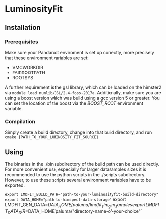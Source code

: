 # LuminosityFit

## Installation

### Prerequisites
Make sure your Pandaroot enviroment is set up correctly, more precisely that these environment variables are set:
- VMCWORKDIR
- FAIRROOTPATH
- ROOTSYS

A further requirement is the gsl library, which can be loaded on the himster2 via `module load numlib/GSL/2.4-foss-2017a`.
Additionally, make sure you are using a boost version which was build using a gcc version 5 or greater. You can set the location of the boost via the *BOOST_ROOT* environment variable.

### Compilation
Simply create a build directory, change into that build directory, and run `cmake {PATH_TO_YOUR_LUMINOSITY_FIT_SOURCE}`

## Using
The binaries in the ./bin subdirectory of the build path can be used directly. For more convenient use, especially for larger datasamples sizes it is recommended to use the python scripts in the ./scripts subdirectory. However, to use these scripts several environment variables have to be exported.

`export LMDFIT_BUILD_PATH="path-to-your-luminosityfit-build-directory"
export DATA_HOME="path-to-himspecf-data-storage"`
export LMDFIT_GEN_DATA=$DATA_HOME/paluma/lmdfit_sim_gen_samples
export LMDFIT_DATA_DIR=$DATA_HOME/paluma/"directory-name-of-your-choice"`